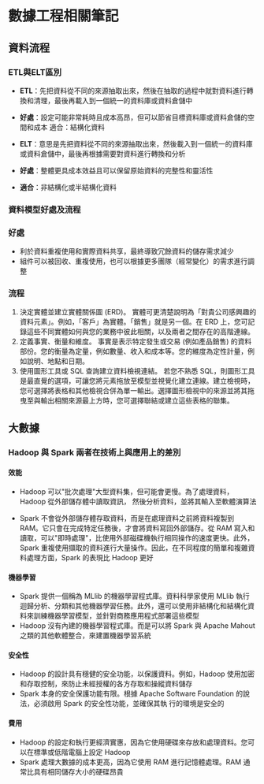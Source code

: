 # 數據工程相關筆記

## 資料流程
### ETL與ELT區別
 - **ETL**：先把資料從不同的來源抽取出來，然後在抽取的過程中就對資料進行轉換和清理，最後再載入到一個統一的資料庫或資料倉儲中
 - **好處**：設定可能非常耗時且成本高昂，但可以節省目標資料庫或資料倉儲的空間和成本
適合：結構化資料

 - **ELT**：意思是先把資料從不同的來源抽取出來，然後載入到一個統一的資料庫或資料倉儲中，最後再根據需要對資料進行轉換和分析
 - **好處**：整體更具成本效益且可以保留原始資料的完整性和靈活性
 - **適合**：非結構化或半結構化資料

 ### 資料模型好處及流程
### 好處
 - 利於資料重複使用和實際資料共享，最終導致冗餘資料的儲存需求減少
 - 組件可以被回收、重複使用，也可以根據更多團隊（經常變化）的需求進行調整
### 流程
1. 決定實體並建立實體關係圖 (ERD)。 實體可更清楚說明為「對貴公司感興趣的資料元素」。例如，「客戶」為實體。「銷售」就是另一個。在 ERD 上，您可記錄這些不同實體如何與您的業務中彼此相關，以及兩者之間存在的高階連線。
2. 定義事實、衡量和維度。 事實是表示特定發生或交易 (例如產品銷售) 的資料部份。您的衡量為定量，例如數量、收入和成本等。您的維度為定性計量，例如說明、地點和日期。
3. 使用圖形工具或 SQL 查詢建立資料檢視連結。 若您不熟悉 SQL，則圖形工具是最直覺的選項，可讓您將元素拖放至模型並視覺化建立連線。建立檢視時，您可選擇將表格和其他檢視合併為單一輸出。選擇圖形檢視中的來源並將其拖曳至與輸出相關來源最上方時，您可選擇聯結或建立這些表格的聯集。

## 大數據
### Hadoop 與 Spark 兩者在技術上與應用上的差別

#### 效能
 - Hadoop 可以"批次處理"大型資料集，但可能會更慢。為了處理資料，Hadoop 從外部儲存體中讀取資訊，
然後分析資料，並將其輸入至軟體演算法

 - Spark 不會從外部儲存體存取資料，而是在處理資料之前將資料複製到 RAM。它只會在完成特定任務後，才會將資料寫回外部儲存。從 RAM 寫入和讀取，可以"即時處理"，比使用外部磁碟機執行相同操作的速度更快。此外，Spark 重複使用擷取的資料進行大量操作。因此，在不同程度的簡單和複雜資料處理方面，Spark 的表現比 Hadoop 更好

#### 機器學習
 - Spark 提供一個稱為 MLlib 的機器學習程式庫。資料科學家使用 MLlib 執行迴歸分析、分類和其他機器學習任務。此外，還可以使用非結構化和結構化資料來訓練機器學習模型，並針對商務應用程式部署這些模型
 - Hadoop 沒有內建的機器學習程式庫。而是可以將 Spark 與 Apache Mahout 之類的其他軟體整合，來建置機器學習系統


#### 安全性
 - Hadoop 的設計具有穩健的安全功能，以保護資料。例如，Hadoop 使用加密和存取控制，來防止未經授權的各方存取和操縱資料儲存
 - Spark 本身的安全保護功能有限。根據 Apache Software Foundation 的說法，必須啟用 Spark 的安全性功能，並確保其執
行的環境是安全的

#### 費用
 - Hadoop 的設定和執行更經濟實惠，因為它使用硬碟來存放和處理資料。您可以在標準或低階電腦上設定 Hadoop
 - Spark 處理大數據的成本更高，因為它使用 RAM 進行記憶體處理。RAM 通常比具有相同儲存大小的硬碟昂貴